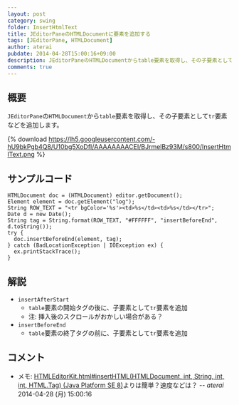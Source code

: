 ```yaml
---
layout: post
category: swing
folder: InsertHtmlText
title: JEditorPaneのHTMLDocumentに要素を追加する
tags: [JEditorPane, HTMLDocument]
author: aterai
pubdate: 2014-04-28T15:00:16+09:00
description: JEditorPaneのHTMLDocumentからtable要素を取得し、その子要素としてtr要素などを追加します。
comments: true
---
```

## 概要
`JEditorPane`の`HTMLDocument`から`table`要素を取得し、その子要素として`tr`要素などを追加します。

{% download https://lh5.googleusercontent.com/-hU9bkPgb4Q8/U10bg5XoDfI/AAAAAAAACEI/BJrmelBz93M/s800/InsertHtmlText.png %}

## サンプルコード
<pre class="prettyprint"><code>HTMLDocument doc = (HTMLDocument) editor.getDocument();
Element element = doc.getElement("log");
String ROW_TEXT = "&lt;tr bgColor='%s'&gt;&lt;td&gt;%s&lt;/td&gt;&lt;td&gt;%s&lt;/td&gt;&lt;/tr&gt;";
Date d = new Date();
String tag = String.format(ROW_TEXT, "#FFFFFF", "insertBeforeEnd", d.toString());
try {
  doc.insertBeforeEnd(element, tag);
} catch (BadLocationException | IOException ex) {
  ex.printStackTrace();
}
</code></pre>

## 解説
- `insertAfterStart`
    - `table`要素の開始タグの後に、子要素として`tr`要素を追加
    - 注: 挿入後のスクロールがおかしい場合がある？
- `insertBeforeEnd`
    - `table`要素の終了タグの前に、子要素として`tr`要素を追加

<!-- dummy comment line for breaking list -->

## コメント
- メモ: [HTMLEditorKit.html#insertHTML(HTMLDocument, int, String, int, int, HTML.Tag) (Java Platform SE 8)](http://docs.oracle.com/javase/jp/8/api/javax/swing/text/html/HTMLEditorKit.html#insertHTML-javax.swing.text.html.HTMLDocument-int-java.lang.String-int-int-javax.swing.text.html.HTML.Tag-)よりは簡単？速度などは？ -- *aterai* 2014-04-28 (月) 15:00:16

<!-- dummy comment line for breaking list -->
